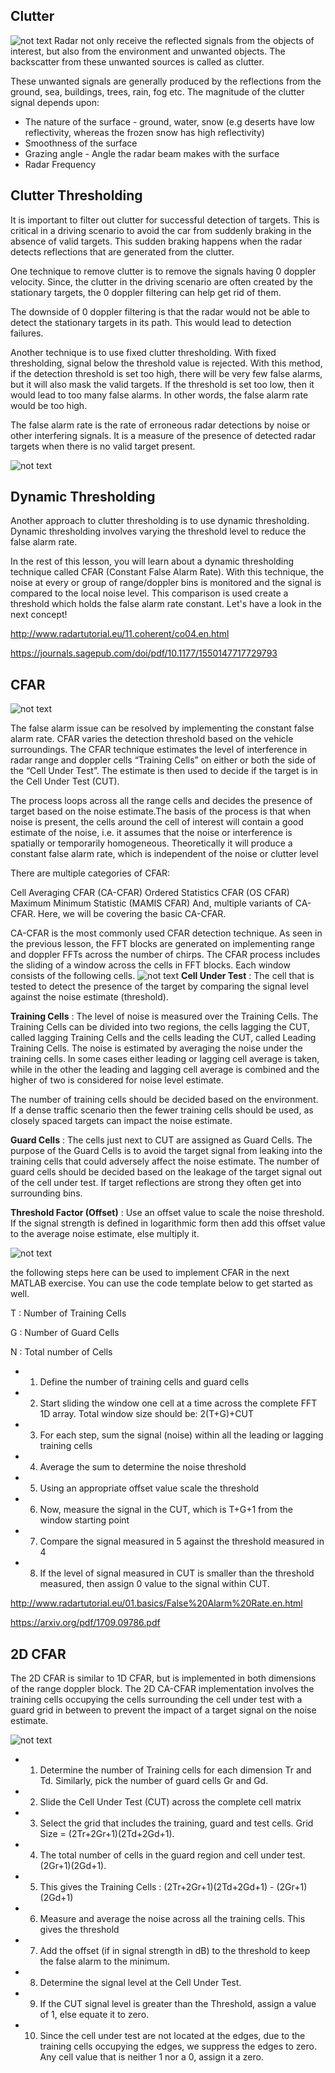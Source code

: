 ## Clutter
![not text](img/clutter.png)
Radar not only receive the reflected signals from the objects of interest, but also from the environment and unwanted objects. The backscatter from these unwanted sources is called as clutter.

These unwanted signals are generally produced by the reflections from the ground, sea, buildings, trees, rain, fog etc. The magnitude of the clutter signal depends upon:

-  The nature of the surface - ground, water, snow (e.g deserts have low reflectivity, whereas the frozen snow has high reflectivity)
-  Smoothness of the surface
-  Grazing angle - Angle the radar beam makes with the surface
-  Radar Frequency

## Clutter Thresholding

It is important to filter out clutter for successful detection of targets. This is critical in a driving scenario to avoid the car from suddenly braking in the absence of valid targets. This sudden braking happens when the radar detects reflections that are generated from the clutter.

One technique to remove clutter is to remove the signals having 0 doppler velocity. Since, the clutter in the driving scenario are often created by the stationary targets, the 0 doppler filtering can help get rid of them.

The downside of 0 doppler filtering is that the radar would not be able to detect the stationary targets in its path. This would lead to detection failures.

Another technique is to use fixed clutter thresholding. With fixed thresholding, signal below the threshold value is rejected. With this method, if the detection threshold is set too high, there will be very few false alarms, but it will also mask the valid targets. If the threshold is set too low, then it would lead to too many false alarms. In other words, the false alarm rate would be too high.

The false alarm rate is the rate of erroneous radar detections by noise or other interfering signals. It is a measure of the presence of detected radar targets when there is no valid target present.

![not text](img/fixed_threshold.png)

## Dynamic Thresholding

Another approach to clutter thresholding is to use dynamic thresholding. Dynamic thresholding involves varying the threshold level to reduce the false alarm rate.

In the rest of this lesson, you will learn about a dynamic thresholding technique called CFAR (Constant False Alarm Rate). With this technique, the noise at every or group of range/doppler bins is monitored and the signal is compared to the local noise level. This comparison is used create a threshold which holds the false alarm rate constant. Let's have a look in the next concept!

http://www.radartutorial.eu/11.coherent/co04.en.html

https://journals.sagepub.com/doi/pdf/10.1177/1550147717729793

## CFAR
![not text](img/CA-CFAR.png)

The false alarm issue can be resolved by implementing the constant false alarm rate. CFAR varies the detection threshold based on the vehicle surroundings. The CFAR technique estimates the level of interference in radar range and doppler cells “Training Cells” on either or both the side of the “Cell Under Test”. The estimate is then used to decide if the target is in the Cell Under Test (CUT).

The process loops across all the range cells and decides the presence of target based on the noise estimate.The basis of the process is that when noise is present, the cells around the cell of interest will contain a good estimate of the noise, i.e. it assumes that the noise or interference is spatially or temporarily homogeneous. Theoretically it will produce a constant false alarm rate, which is independent of the noise or clutter level

There are multiple categories of CFAR:

Cell Averaging CFAR (CA-CFAR)
Ordered Statistics CFAR (OS CFAR)
Maximum Minimum Statistic (MAMIS CFAR)
And, multiple variants of CA-CFAR.
Here, we will be covering the basic CA-CFAR.

CA-CFAR is the most commonly used CFAR detection technique. As seen in the previous lesson, the FFT blocks are generated on implementing range and doppler FFTs across the number of chirps. The CFAR process includes the sliding of a window across the cells in FFT blocks. Each window consists of the following cells.
![not text](img/CA-CFAR-cell.png)
**Cell Under Test** : The cell that is tested to detect the presence of the target by comparing the signal level against the noise estimate (threshold).

**Training Cells** : The level of noise is measured over the Training Cells. The Training Cells can be divided into two regions, the cells lagging the CUT, called lagging Training Cells and the cells leading the CUT, called Leading Training Cells. The noise is estimated by averaging the noise under the training cells. In some cases either leading or lagging cell average is taken, while in the other the leading and lagging cell average is combined and the higher of two is considered for noise level estimate.

The number of training cells should be decided based on the environment. If a dense traffic scenario then the fewer training cells should be used, as closely spaced targets can impact the noise estimate.

**Guard Cells** : The cells just next to CUT are assigned as Guard Cells. The purpose of the Guard Cells is to avoid the target signal from leaking into the training cells that could adversely affect the noise estimate. The number of guard cells should be decided based on the leakage of the target signal out of the cell under test. If target reflections are strong they often get into surrounding bins.

**Threshold Factor (Offset)** : Use an offset value to scale the noise threshold. If the signal strength is defined in logarithmic form then add this offset value to the average noise estimate, else multiply it.

![not text](img/CFAR-3.png)

the following steps here can be used to implement CFAR in the next MATLAB exercise. You can use the code template below to get started as well.

T : Number of Training Cells

G : Number of Guard Cells

N : Total number of Cells

- 1. Define the number of training cells and guard cells
- 2. Start sliding the window one cell at a time across the complete FFT 1D array. Total window size should be: 2(T+G)+CUT
- 3. For each step, sum the signal (noise) within all the leading or lagging training cells
- 4. Average the sum to determine the noise threshold
- 5. Using an appropriate offset value scale the threshold
- 6. Now, measure the signal in the CUT, which is T+G+1 from the window starting point
- 7. Compare the signal measured in 5 against the threshold measured in 4
- 8. If the level of signal measured in CUT is smaller than the threshold measured, then assign 0 value to the signal within CUT.

http://www.radartutorial.eu/01.basics/False%20Alarm%20Rate.en.html

https://arxiv.org/pdf/1709.09786.pdf

## 2D CFAR
The 2D CFAR is similar to 1D CFAR, but is implemented in both dimensions of the range doppler block. The 2D CA-CFAR implementation involves the training cells occupying the cells surrounding the cell under test with a guard grid in between to prevent the impact of a target signal on the noise estimate.

![not text](img/2D-CFAR.png)

- 1. Determine the number of Training cells for each dimension Tr and Td. Similarly, pick the number of guard cells Gr and Gd.
- 2. Slide the Cell Under Test (CUT) across the complete cell matrix
- 3. Select the grid that includes the training, guard and test cells. Grid Size = (2Tr+2Gr+1)(2Td+2Gd+1).
- 4. The total number of cells in the guard region and cell under test. (2Gr+1)(2Gd+1).
- 5. This gives the Training Cells : (2Tr+2Gr+1)(2Td+2Gd+1) - (2Gr+1)(2Gd+1)
- 6. Measure and average the noise across all the training cells. This gives the threshold
- 7. Add the offset (if in signal strength in dB) to the threshold to keep the false alarm to the minimum.
- 8. Determine the signal level at the Cell Under Test.
- 9. If the CUT signal level is greater than the Threshold, assign a value of 1, else equate it to zero.
- 10. Since the cell under test are not located at the edges, due to the training cells occupying the edges, we suppress the edges to zero. Any cell value that is neither 1 nor a 0, assign it a zero.





